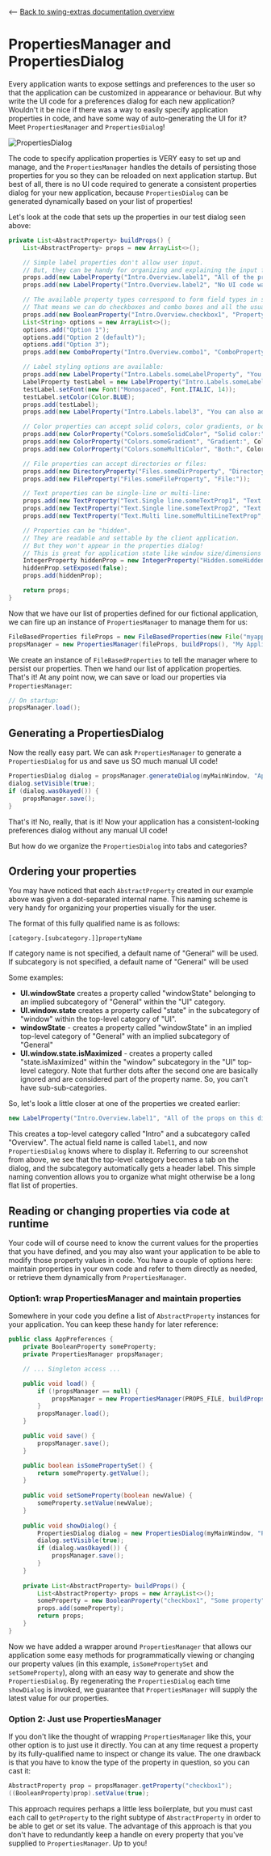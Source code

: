 <-- [Back to swing-extras documentation overview](../README.md)

# PropertiesManager and PropertiesDialog

Every application wants to expose settings and preferences to the user so that the application
can be customized in appearance or behaviour. But why write the UI code for a preferences
dialog for each new application? Wouldn't it be nice if there was a way to easily specify
application properties in code, and have some way of auto-generating the UI for it?
Meet `PropertiesManager` and `PropertiesDialog`!

![PropertiesDialog](screenshots/properties_screenshot1.png "Properties dialog")

The code to specify application properties is VERY easy to set up and manage,
and the `PropertiesManager` handles the details of persisting those properties
for you so they can be reloaded on next application startup. But best of all,
there is no UI code required to generate a consistent properties dialog for
your new application, because `PropertiesDialog` can be generated dynamically
based on your list of properties!

Let's look at the code that sets up the properties in our test dialog seen above:

```java
private List<AbstractProperty> buildProps() {
    List<AbstractProperty> props = new ArrayList<>();

    // Simple label properties don't allow user input.
    // But, they can be handy for organizing and explaining the input form.
    props.add(new LabelProperty("Intro.Overview.label1", "All of the props on this dialog were generated in code."));
    props.add(new LabelProperty("Intro.Overview.label2", "No UI code was required to generate this dialog!"));

    // The available property types correspond to form field types in swing-forms!
    // That means we can do checkboxes and combo boxes and all the usual stuff:
    props.add(new BooleanProperty("Intro.Overview.checkbox1", "Property types correspond to form field types"));
    List<String> options = new ArrayList<>();
    options.add("Option 1");
    options.add("Option 2 (default)");
    options.add("Option 3");
    props.add(new ComboProperty("Intro.Overview.combo1", "ComboProperty:", options, 1, false));

    // Label styling options are available:
    props.add(new LabelProperty("Intro.Labels.someLabelProperty", "You can add labels, too!"));
    LabelProperty testLabel = new LabelProperty("Intro.Labels.someLabelProperty2", "You can set label font properties");
    testLabel.setFont(new Font("Monospaced", Font.ITALIC, 14));
    testLabel.setColor(Color.BLUE);
    props.add(testLabel);
    props.add(new LabelProperty("Intro.Labels.label3", "You can also add hidden properties."));

    // Color properties can accept solid colors, color gradients, or both:
    props.add(new ColorProperty("Colors.someSolidColor", "Solid color:", ColorProperty.ColorType.SOLID, Color.RED));
    props.add(new ColorProperty("Colors.someGradient", "Gradient:", ColorProperty.ColorType.GRADIENT));
    props.add(new ColorProperty("Colors.someMultiColor", "Both:", ColorProperty.ColorType.BOTH));

    // File properties can accept directories or files:
    props.add(new DirectoryProperty("Files.someDirProperty", "Directory:"));
    props.add(new FileProperty("Files.someFileProperty", "File:"));

    // Text properties can be single-line or multi-line:
    props.add(new TextProperty("Text.Single line.someTextProp1", "Text property1:", "hello"));
    props.add(new TextProperty("Text.Single line.someTextProp2", "Text property2:", ""));
    props.add(new TextProperty("Text.Multi line.someMultiLineTextProp", "Text entry:", "You can support long text as well.", 40, 4));

    // Properties can be "hidden".
    // They are readable and settable by the client application.
    // But they won't appear in the properties dialog!
    // This is great for application state like window size/dimensions and etc.
    IntegerProperty hiddenProp = new IntegerProperty("Hidden.someHiddenProp", "hiddenProp", 77);
    hiddenProp.setExposed(false);
    props.add(hiddenProp);

    return props;
}
```

Now that we have our list of properties defined for our fictional application,
we can fire up an instance of `PropertiesManager` to manage them for us:

```java
FileBasedProperties fileProps = new FileBasedProperties(new File("myapp.props"));
propsManager = new PropertiesManager(fileProps, buildProps(), "My Application settings");
```

We create an instance of `FileBasedProperties` to tell the manager where to persist
our properties. Then we hand our list of application properties. That's it! At any point
now, we can save or load our properties via `PropertiesManager`:

```java
// On startup:
propsManager.load();
```

## Generating a PropertiesDialog

Now the really easy part. We can ask `PropertiesManager` to generate a `PropertiesDialog`
for us and save us SO much manual UI code! 

```java
PropertiesDialog dialog = propsManager.generateDialog(myMainWindow, "App settings", isLeftAligned);
dialog.setVisible(true);
if (dialog.wasOkayed()) {
    propsManager.save();
}
```

That's it! No, really, that is it! Now your application has a consistent-looking
preferences dialog without any manual UI code!

But how do we organize the `PropertiesDialog` into tabs and categories?

## Ordering your properties

You may have noticed that each `AbstractProperty` created in our example above was
given a dot-separated internal name. This naming scheme is very handy for organizing
your properties visually for the user. 

The format of this fully qualified name is as follows:

  `[category.[subcategory.]]propertyName`

If category name is not specified, a default name of "General" will be used.    
If subcategory is not specified, a default name of "General" will be used 

Some examples:

- **UI.windowState** creates a property called "windowState" belonging to an
 implied subcategory of "General" within the "UI" category.
- **UI.window.state** creates a property called "state" in the subcategory
 of "window" within the top-level category of "UI".
- **windowState** - creates a property called "windowState" in an implied
top-level category of "General" with an implied subcategory of "General"
- **UI.window.state.isMaximized** - creates a property called "state.isMaximized"
 within the "window" subcategory in the "UI" top-level category. Note that further
 dots after the second one are basically ignored and are considered part of the
 property name. So, you can't have sub-sub-categories.

So, let's look a little closer at one of the properties we created earlier:

```java
new LabelProperty("Intro.Overview.label1", "All of the props on this dialog were generated in code.");
```

This creates a top-level category called "Intro" and a subcategory called "Overview".
The actual field name is called `label1`, and now `PropertiesDialog` knows where to
display it. Referring to our screenshot from above, we see that the top-level category
becomes a tab on the dialog, and the subcategory automatically gets a header label.
This simple naming convention allows you to organize what might otherwise be a long
flat list of properties. 

## Reading or changing properties via code at runtime

Your code will of course need to know the current values for the properties that
you have defined, and you may also want your application to be able to modify
those property values in code. You have a couple of options here: maintain properties in your own
code and refer to them directly as needed, or retrieve them dynamically from `PropertiesManager`.

### Option1: wrap PropertiesManager and maintain properties

Somewhere in your code you define a list of `AbstractProperty` instances for your application.
You can keep these handy for later reference:

```java
public class AppPreferences {
    private BooleanProperty someProperty;
    private PropertiesManager propsManager;

    // ... Singleton access ...

    public void load() {
        if (!propsManager == null) {
            propsManager = new PropertiesManager(PROPS_FILE, buildProps(), "MyApp");
        }
        propsManager.load();
    }

    public void save() {
        propsManager.save();
    }

    public boolean isSomePropertySet() {
        return someProperty.getValue();
    }
    
    public void setSomeProperty(boolean newValue) {
        someProperty.setValue(newValue);
    }
    
    public void showDialog() {
        PropertiesDialog dialog = new PropertiesDialog(myMainWindow, "Preferences", true);
        dialog.setVisible(true);
        if (dialog.wasOkayed()) {
            propsManager.save();
        }
    }
    
    private List<AbstractProperty> buildProps() {
        List<AbstractProperty> props = new ArrayList<>();
        someProperty = new BooleanProperty("checkbox1", "Some property");
        props.add(someProperty);
        return props;
    }
} 
```

Now we have added a wrapper around `PropertiesManager` that allows our application
some easy methods for programmatically viewing or changing our property values
(in this example, `isSomePropertySet` and `setSomeProperty`), along with an easy
way to generate and show the `PropertiesDialog`. By regenerating the `PropertiesDialog`
each time `showDialog` is invoked, we guarantee that `PropertiesManager` will supply
the latest value for our properties.

### Option 2: Just use PropertiesManager

If you don't like the thought of wrapping `PropertiesManager` like this, your other
option is to just use it directly. You can at any time request a property by its
fully-qualified name to inspect or change its value. The one drawback is that you
have to know the type of the property in question, so you can cast it:

```java
AbstractProperty prop = propsManager.getProperty("checkbox1");
((BooleanProperty)prop).setValue(true);
```

This approach requires perhaps a little less boilerplate, but you must cast each
call to `getProperty` to the right subtype of `AbstractProperty` in order to be able
to get or set its value. The advantage of this approach is that you don't have
to redundantly keep a handle on every property that you've supplied to `PropertiesManager`.
Up to you!
